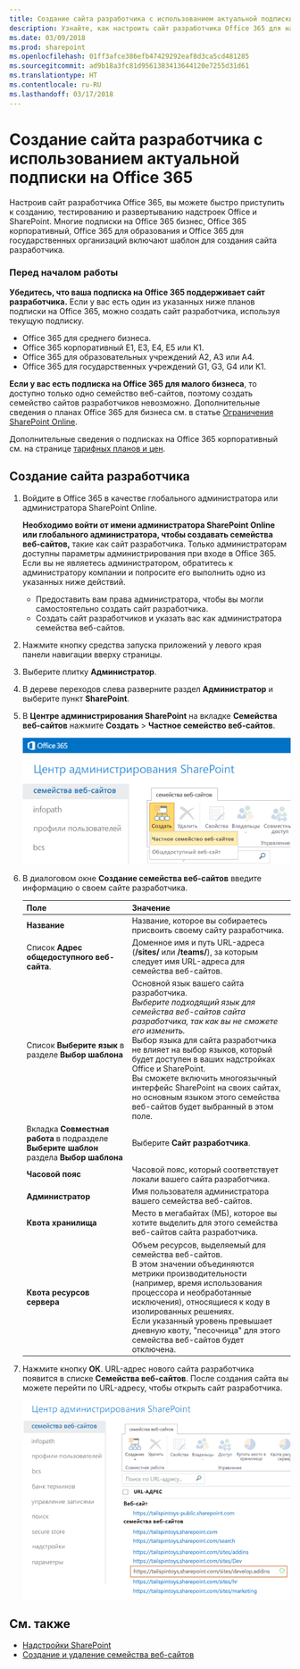```yaml
---
title: Создание сайта разработчика с использованием актуальной подписки на Office 365
description: Узнайте, как настроить сайт разработчика Office 365 для надстроек SharePoint.
ms.date: 03/09/2018
ms.prod: sharepoint
ms.openlocfilehash: 01ff3afce386efb47429292eaf8d3ca5cd481285
ms.sourcegitcommit: ad9b18a3fc81d9561383413644120e7255d31d61
ms.translationtype: HT
ms.contentlocale: ru-RU
ms.lasthandoff: 03/17/2018
---
```

# <a name="create-a-developer-site-on-an-existing-office-365-subscription"></a>Создание сайта разработчика с использованием актуальной подписки на Office 365

Настроив сайт разработчика Office 365, вы можете быстро приступить к созданию, тестированию и развертыванию надстроек Office и SharePoint. Многие подписки на Office 365 бизнес, Office 365 корпоративный, Office 365 для образования и Office 365 для государственных организаций включают шаблон для создания сайта разработчика.

### <a name="before-you-start"></a>Перед началом работы

**Убедитесь, что ваша подписка на Office 365 поддерживает сайт разработчика.** Если у вас есть один из указанных ниже планов подписки на Office 365, можно создать сайт разработчика, используя текущую подписку.
    
- Office 365 для среднего бизнеса.
- Office 365 корпоративный E1, E3, E4, E5 или K1.
- Office 365 для образовательных учреждений A2, A3 или A4.
- Office 365 для государственных учреждений G1, G3, G4 или K1.

**Если у вас есть подписка на Office 365 для малого бизнеса**, то доступно только одно семейство веб-сайтов, поэтому создать семейство сайтов разработчиков невозможно. Дополнительные сведения о планах Office 365 для бизнеса см. в статье [Ограничения SharePoint Online](http://office.microsoft.com/ru-RU/office365-sharepoint-online-enterprise-help/sharepoint-online-software-boundaries-and-limits-HA102694293.aspx).
    
Дополнительные сведения о подписках на Office 365 корпоративный см. на странице [тарифных планов и цен](http://products.office.com/ru-RU/business/office-365-enterprise-e1-business-software).

<a name="bk_createdevsite"> </a>
## <a name="create-a-developer-site"></a>Создание сайта разработчика

1. Войдите в Office 365 в качестве глобального администратора или администратора SharePoint Online.
    
   **Необходимо войти от имени администратора SharePoint Online или глобального администратора, чтобы создавать семейства веб-сайтов,** такие как сайт разработчика. Только администраторам доступны параметры администрирования при входе в Office 365. Если вы не являетесь администратором, обратитесь к администратору компании и попросите его выполнить одно из указанных ниже действий.
    
   - Предоставить вам права администратора, чтобы вы могли самостоятельно создать сайт разработчика.
   - Создать сайт разработчиков и указать вас как администратора семейства веб-сайтов.

2. Нажмите кнопку средства запуска приложений у левого края панели навигации вверху страницы.

3. Выберите плитку **Администратор**.

4. В дереве переходов слева разверните раздел **Администратор** и выберите пункт **SharePoint**.

5. В **Центре администрирования SharePoint** на вкладке **Семейства веб-сайтов** нажмите **Создать** > **Частное семейство веб-сайтов**.

   ![Параметр для создания семейства веб-сайтов в Центре администрирования SharePoint](../images/SPAdminCenter_newSiteCollection.png)

6. В диалоговом окне **Создание семейства веб-сайтов** введите информацию о своем сайте разработчика.
    
   |**Поле**|**Значение**|
   |:-----|:-----|
   |**Название**|Название, которое вы собираетесь присвоить своему сайту разработчика.|
   |Список **Адрес общедоступного веб-сайта**.|Доменное имя и путь URL-адреса (**/sites/** или **/teams/**), за которым<br/>следует имя URL-адреса для семейства веб-сайтов.|
   |Список **Выберите язык** в разделе **Выбор шаблона**|Основной язык вашего сайта разработчика.<br/>*Выберите подходящий язык для семейства веб-сайтов сайта разработчика, так как вы не сможете его изменить.*<br/>Выбор языка для сайта разработчика не влияет на выбор языков, который будет доступен в ваших надстройках Office и SharePoint.<br/>Вы сможете включить многоязычный интерфейс SharePoint на своих сайтах, но основным языком этого семейства веб-сайтов будет выбранный в этом поле.|
   |Вкладка **Совместная работа** в подразделе **Выберите шаблон** раздела **Выбор шаблона**|Выберите **Сайт разработчика**.|
   |**Часовой пояс**|Часовой пояс, который соответствует локали вашего сайта разработчика.|
   |**Администратор**|Имя пользователя администратора вашего семейства веб-сайтов.|
   |**Квота хранилища**|Место в мегабайтах (МБ), которое вы хотите выделить для этого семейства веб-сайтов сайта разработчика.|
   |**Квота ресурсов сервера**|Объем ресурсов, выделяемый для семейства веб-сайтов.<br/>В этом значении объединяются метрики производительности (например, время использования процессора и необработанные исключения), относящиеся к коду в изолированных решениях.<br/>Если указанный уровень превышает дневную квоту, "песочница" для этого семейства веб-сайтов будет отключена.|

7. Нажмите кнопку **ОК**. URL-адрес нового сайта разработчика появится в списке **Семейства веб-сайтов**. После создания сайта вы можете перейти по URL-адресу, чтобы открыть сайт разработчика.

   ![Подготовка нового семейства веб-сайтов](../images/SPAdminCenter_newSiteCollection_provisioning.png)
 
## <a name="see-also"></a>См. также
<a name="bk_addresources"> </a>

-  [Надстройки SharePoint](sharepoint-add-ins.md)
-  [Создание и удаление семейства веб-сайтов](http://office.microsoft.com/en-us/office365-sharepoint-online-enterprise-help/create-or-delete-a-site-collection-HA102772354.aspx?CTT=1)
    
 

